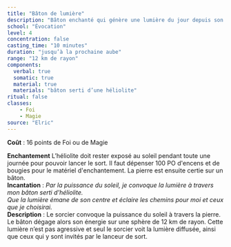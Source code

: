 ```yaml
---
title: "Bâton de lumière"
description: "Bâton enchanté qui génère une lumière du jour depuis son centre pour le lanceur et toute personne qu'il décide dans le rayon"
school: "Évocation"
level: 4
concentration: false
casting_time: "10 minutes"
duration: "jusqu’à la prochaine aube"
range: "12 km de rayon"
components:
  verbal: true
  somatic: true
  material: true
  materials: "bâton serti d’une héliolite"
ritual: false
classes:
    - Foi
    - Magie
source: "Elric"
---
```

**Coût** : 16 points de Foi ou de Magie  

**Enchantement** L’héliolite doit rester exposé au soleil pendant toute une journée pour pouvoir lancer le sort. Il faut dépenser 100 PO d'encens et de bougies pour le matériel d'enchantement. La pierre est ensuite certie sur un bâton.  
**Incantation** : *Par la puissance du soleil, je convoque la lumière à travers mon bâton serti d'héliolite.*     
*Que la lumière émane de son centre et éclaire les chemins pour moi et ceux que je choisirai.*    
**Description** : Le sorcier convoque la puissance du soleil à travers la pierre. Le bâton dégage alors son énergie sur une  sphère de 12 km de rayon. Cette lumière n’est pas agressive et seul le sorcier voit la lumière diffusée, ainsi que ceux qui y sont invités par le lanceur de sort.  
